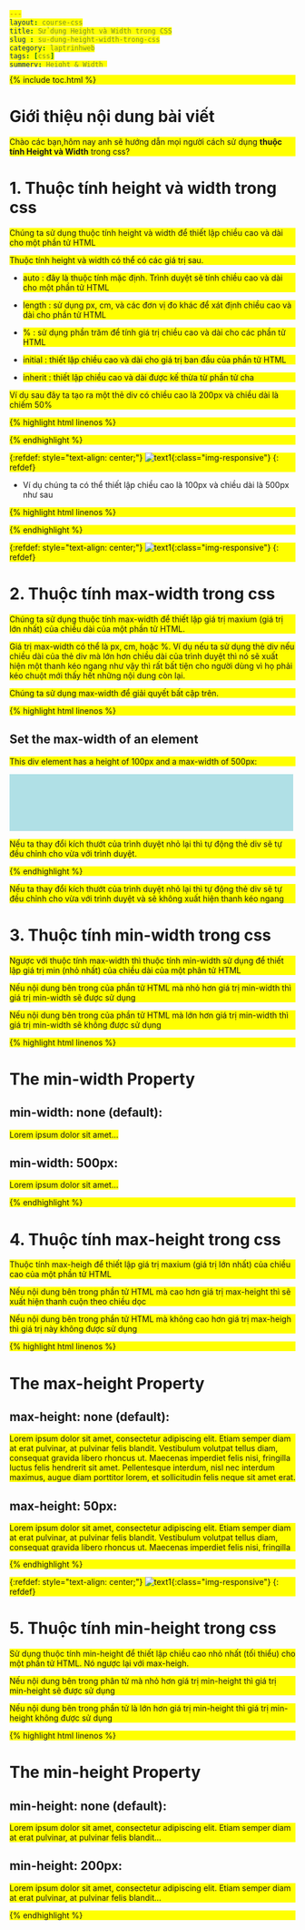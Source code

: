 ```yaml
---
layout: course-css
title: Sử dụng Height và Width trong CSS
slug : su-dung-height-width-trong-css
category: laptrinhweb
tags: [css]
summery: Height & Width 
image: /images/blog/angular.png
description : Sử dụng text trong trong dự án làm web. Hướng dẫn Sử dụng text trong CSS vào dự án web. 
youtubeId: Ex3glZTCvlY
---
```


{% include toc.html %}

# **Giới thiệu nội dung bài viết**

Chào các bạn,hôm nay anh sẽ hướng dẫn mọi người cách sử dụng <b>thuộc tính Height và Width</b> trong css?

# **1. Thuộc tính height và width trong css**

Chúng ta sử dụng thuộc tính height và width để thiết lập chiều cao và dài cho một phần tử HTML

Thuộc tính height và width có thể có các giá trị sau.

- auto : đây là thuộc tính mặc định. Trình duyệt sẽ tính chiều cao và dài cho một phần tử HTML

- length : sử dụng px, cm, và các đơn vị đo khác để xát định chiều cao và dài cho phần tử HTML

- %      : sử dụng phần trăm để tính giá trị chiều cao và dài cho các phần tử HTML

- initial : thiết lập chiều cao và dài cho giá trị ban đầu của phần tử HTML
- inherit : thiết lập chiều cao và dài được kế thừa từ phần tử cha   

Ví dụ sau đây ta tạo ra một thẻ div có chiều cao là 200px và chiều dài là chiếm 50%

{% highlight html linenos %}

<!DOCTYPE html>
<html>
<head>
<style>
div {
  height: 200px;
  width: 50%;
  background-color: powderblue;
}
</style>
</head>
<body>

{% endhighlight %}

{:refdef: style="text-align: center;"}
![text1](/images/post/css/heightwidth.png){:class="img-responsive"}
{: refdef}


- Ví dụ chúng ta có thể thiết lập chiều cao là 100px và chiều dài là 500px như sau


{% highlight html linenos %}

<!DOCTYPE html>
<html>
<head>
<style>
div {
  height: 100px;
  width: 500px;
  background-color: powderblue;
}
</style>
</head>
<body>

{% endhighlight %}

{:refdef: style="text-align: center;"}
![text1](/images/post/css/heightwidth1.png){:class="img-responsive"}
{: refdef}

# **2. Thuộc tính max-width trong css**

Chúng ta sử dụng thuộc tính max-width để thiết lập giá trị maxium (giá trị lớn nhất) của chiều dài của một phần tử HTML.

Giá trị max-width có thể là px, cm, hoặc %. Ví dụ nếu ta sử dụng thẻ div nếu chiều dài của thẻ div mà lớn hơn chiều dài của trình duyệt thì nó sẽ xuất hiện một thanh kéo ngang như vậy thì rất bất tiện cho người dùng vì họ phải kéo chuột mới thấy hết những nội dung còn lại.

Chúng ta sử dụng max-width để giải quyết bất cập trên.


{% highlight html linenos %}

<!DOCTYPE html>
<html>
<head>
<style>
div {
  max-width: 500px;
  height: 100px;
  background-color: powderblue;
}
</style>
</head>
<body>

<h2>Set the max-width of an element</h2>
<p>This div element has a height of 100px and a max-width of 500px:</p>

<div></div>

<p>Nếu ta thay đổi kích thướt của trình duyệt nhỏ lại thì tự động thẻ div sẽ tự đều chỉnh cho vừa với trình duyệt.</p>

</body>
</html>

{% endhighlight %}



Nếu ta thay đổi kích thướt của trình duyệt nhỏ lại thì tự động thẻ div sẽ tự đều chỉnh cho vừa với trình duyệt và sẽ không xuất hiện thanh kéo ngang

# **3. Thuộc tính min-width trong css**

Ngược với thuộc tính max-width thì thuộc tính min-width sử dụng để thiết lập giá trị min (nhỏ nhất) của chiều dài của một phân tử HTML

Nếu nội dung bên trong của phần tử HTML mà nhỏ hơn giá trị min-width thì giá trị min-width sẽ được sử dụng

Nếu nội dung bên trong của phần tử HTML mà lớn hơn giá trị min-width thì giá trị min-width sẽ không được sử dụng

{% highlight html linenos %}

<!DOCTYPE html>
<html>
<head>
<style>
span {
  background-color: yellow;  
}

span.ex1 {
  min-width: 500px;
  display: inline-block;
}
</style>
</head>
<body>
<h1>The min-width Property</h1>

<h2>min-width: none (default):</h2>
<span>Lorem ipsum dolor sit amet...</span>

<h2>min-width: 500px:</h2>
<span class="ex1">Lorem ipsum dolor sit amet...</span>

</body>
</html>


{% endhighlight %}

# **4. Thuộc tính max-height trong css**

Thuộc tính max-heigh để thiết lập giá trị maxium (giá trị lớn nhất) của chiều cao của một phần tử HTML

Nếu nội dung bên trong phần tử HTML mà cao hơn giá trị max-height thì sẽ xuất hiện thanh cuộn theo chiều dọc 

Nếu nội dung bên trong phần tử HTML mà không cao hơn giá trị max-heigh thì giá trị này không được sử dụng

{% highlight html linenos %}

<!DOCTYPE html>
<html>
<head>
<style>
p.ex1 {
  max-height: 50px;
  overflow: auto;
}
</style>
</head>
<body>
<h1>The max-height Property</h1>

<h2>max-height: none (default):</h2>
<p>Lorem ipsum dolor sit amet, consectetur adipiscing elit. Etiam semper diam at erat pulvinar, at pulvinar felis blandit. Vestibulum volutpat tellus diam, consequat gravida libero rhoncus ut. Maecenas imperdiet felis nisi, fringilla luctus felis hendrerit sit amet. Pellentesque interdum, nisl nec interdum maximus, augue diam porttitor lorem, et sollicitudin felis neque sit amet erat.</p>

<h2>max-height: 50px:</h2>
<p class="ex1">Lorem ipsum dolor sit amet, consectetur adipiscing elit. Etiam semper diam at erat pulvinar, at pulvinar felis blandit. Vestibulum volutpat tellus diam, consequat gravida libero rhoncus ut. Maecenas imperdiet felis nisi, fringilla luctus felis hendrerit sit amet. Pellentesque interdum, nisl nec interdum maximus, augue diam porttitor lorem, et sollicitudin felis neque sit amet erat.</p>

</body>
</html>


{% endhighlight %}

{:refdef: style="text-align: center;"}
![text1](/images/post/css/heightwidth2.png){:class="img-responsive"}
{: refdef}

# **5. Thuộc tính min-height trong css**

Sử dụng thuộc tính min-height để thiết lập chiều cao nhỏ nhất (tối thiểu) cho một phần tử HTML. Nó ngược lại với max-heigh.

Nếu nội dung bên trong phân tử mà nhỏ hơn giá trị min-height thì giá trị min-height sẽ được sử dụng

Nếu nội dung bên trong phần tử là lớn hơn giá trị min-height thì giá trị min-height không được sử dụng

{% highlight html linenos %}

<!DOCTYPE html>
<html>
<head>
<style>
p {
  background-color: yellow;  
}

p.ex1 {
  min-height: 100px;
}
</style>
</head>
<body>
<h1>The min-height Property</h1>

<h2>min-height: none (default):</h2>
<p>Lorem ipsum dolor sit amet, consectetur adipiscing elit. Etiam semper diam at erat pulvinar, at pulvinar felis blandit...</p>

<h2>min-height: 200px:</h2>
<p class="ex1">Lorem ipsum dolor sit amet, consectetur adipiscing elit. Etiam semper diam at erat pulvinar, at pulvinar felis blandit...</p>

</body>
</html>


{% endhighlight %}










